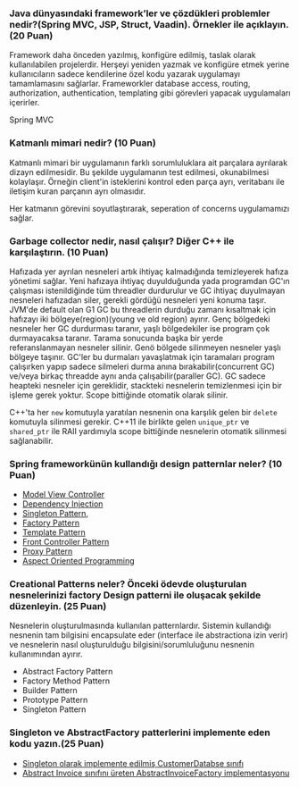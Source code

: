 ### Java dünyasındaki framework’ler ve çözdükleri problemler nedir?(Spring MVC, JSP, Struct, Vaadin). Örnekler ile açıklayın. (20 Puan)

Framework daha önceden yazılmış, konfigüre edilmiş, taslak olarak kullanılabilen projelerdir.
Herşeyi yeniden yazmak ve konfigüre etmek yerine kullanıcıların sadece kendilerine özel kodu yazarak uygulamayı tamamlamasını sağlarlar.
Frameworkler database access, routing, authorization, authentication, templating gibi görevleri yapacak uygulamaları içerirler.

Spring MVC 

### Katmanlı mimari nedir? (10 Puan)

Katmanlı mimari bir uygulamanın farklı sorumluluklara ait parçalara ayrılarak dizayn edilmesidir.
Bu şekilde uygulamanın test edilmesi, okunabilmesi kolaylaşır.
Örneğin client'in isteklerini kontrol eden parça ayrı, veritabanı ile iletişim kuran parçanın ayrı olmasıdır.

Her katmanın görevini soyutlaştırarak, seperation of concerns uygulamamızı sağlar.

### Garbage collector nedir, nasıl çalışır? Diğer C++ ile karşılaştırın. (10 Puan)
Hafızada yer ayrılan nesneleri artık ihtiyaç kalmadığında temizleyerek hafıza yönetimi sağlar.
Yeni hafızaya ihtiyaç duyulduğunda yada programdan GC'ın çalışması istenildiğinde tüm threadler durdurulur ve GC ihtiyaç duyulmayan nesneleri hafızadan siler, gerekli gördüğü nesneleri yeni konuma taşır.
JVM'de default olan G1 GC bu threadlerin durduğu zamanı kısaltmak için hafızayı iki bölgeye(region)(young ve old region) ayırır.
Genç bölgedeki nesneler her GC durdurması taranır, yaşlı bölgedekiler ise program çok durmayacaksa taranır. Tarama sonucunda başka bir yerde referanslanmayan nesneler silinir.
Genö bölgede silinmeyen nesneler yaşlı bölgeye taşınır. GC'ler bu durmaları yavaşlatmak için taramaları program çalışırken yapıp sadece silmeleri durma anına bırakabilir(concurrent GC) ve/veya
birkaç threadde aynı anda çalışabilir(paraller GC).
GC sadece heapteki nesneler için gereklidir, stackteki nesnelerin temizlenmesi için bir işleme gerek yoktur. Scope bittiğinde otomatik olarak silinir.

C++'ta her `new` komutuyla yaratılan nesnenin ona karşılık gelen bir `delete` komutuyla silinmesi gerekir.
C++11 ile birlikte gelen `unique_ptr` ve `shared_ptr` ile RAII yardımıyla scope bittiğinde nesnelerin otomatik silinmesi sağlanabilir.

### Spring frameworkünün kullandığı design patternlar neler? (10 Puan)
- [Model View Controller](https://docs.spring.io/spring-framework/docs/3.2.x/spring-framework-reference/html/mvc.html)
- [Dependency Injection](https://www.baeldung.com/spring-dependency-injection)
- [Singleton Pattern](https://stackoverflow.com/questions/22184639/spring-autowired-and-singletons),
- [Factory Pattern](https://springframework.guru/gang-of-four-design-patterns/factory-method-design-pattern/)
- [Template Pattern](https://docs.spring.io/spring-framework/docs/2.5.x/reference/jdbc.html#jdbc-JdbcTemplate)
- [Front Controller Pattern](https://www.baeldung.com/spring-controllers)
- [Proxy Pattern](https://stackoverflow.com/questions/36637702/proxy-pattern-used-by-spring)
- [Aspect Oriented Programming](https://docs.spring.io/spring-framework/docs/4.3.15.RELEASE/spring-framework-reference/html/aop.html)

### Creational Patterns neler? Önceki ödevde oluşturulan nesnelerinizi factory Design patterni ile oluşacak şekilde düzenleyin. (25 Puan)
Nesnelerin oluşturulmasında kullanılan patternlardır. Sistemin kullandığı nesnenin tam bilgisini encapsulate eder (interface ile abstractiona izin verir) ve nesnelerin nasıl oluşturulduğu bilgisini/sorumluluğunu nesnenin kullanımından ayırır.
- Abstract Factory Pattern
- Factory Method Pattern
- Builder Pattern
- Prototype Pattern
- Singleton Pattern

### Singleton ve AbstractFactory patterlerini implemente eden kodu yazın.(25 Puan) 
- [Singleton olarak implemente edilmiş CustomerDatabse sınıfı](src/main/java/com/fatura/database/CompanyDatabase.java) 
- [Abstract Invoice sınıfını üreten AbstractInvoiceFactory implementasyonu](src/main/java/com/fatura/entities/factories/AbstractInvoiceFactory.java)




